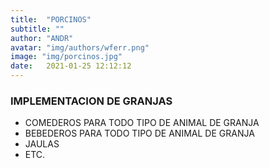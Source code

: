 ```yaml
---
title:  "PORCINOS"
subtitle: ""
author: "ANDR"
avatar: "img/authors/wferr.png"
image: "img/porcinos.jpg"
date:   2021-01-25 12:12:12
---
```


### IMPLEMENTACION DE GRANJAS
- COMEDEROS PARA TODO TIPO DE ANIMAL DE GRANJA
- BEBEDEROS PARA TODO TIPO DE ANIMAL DE GRANJA
- JAULAS 
- ETC.